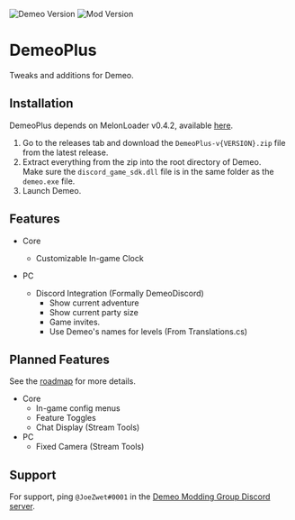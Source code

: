 ﻿![Demeo Version](https://img.shields.io/static/v1?label=Demeo&message=1.4&color=9cf&style=flat-square&logo=steam)
![Mod Version](https://img.shields.io/github/v/release/JoeZwet/DemeoPlus?include_prereleases&label=DemeoPlus&style=flat-square)

# DemeoPlus
Tweaks and additions for Demeo.

## Installation
DemeoPlus depends on MelonLoader v0.4.2, available [here](https://github.com/LavaGang/MelonLoader).

1. Go to the releases tab and download the `DemeoPlus-v{VERSION}.zip` file from the latest release.
2. Extract everything from the zip into the root directory of Demeo.\
   Make sure the `discord_game_sdk.dll` file is in the same folder as the `demeo.exe` file.
3. Launch Demeo.

## Features
- Core
   - Customizable In-game Clock
   
- PC
  - Discord Integration (Formally DemeoDiscord)
    - Show current adventure
    - Show current party size
    - Game invites.
    - Use Demeo's names for levels (From Translations.cs)

## Planned Features
See the [roadmap](https://github.com/JoeZwet/DemeoPlus/projects/1) for more details.
  - Core
    - In-game config menus
    - Feature Toggles
    - Chat Display (Stream Tools)
  - PC
    - Fixed Camera (Stream Tools)

## Support
For support, ping `@JoeZwet#0001` in the [Demeo Modding Group Discord server](https://discord.gg/XYphVbfaqh).
